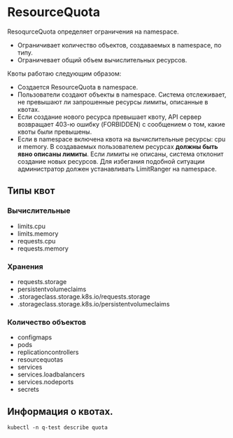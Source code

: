 # ResourceQuota

ResoqurceQuota определяет ограничения на namespace. 
* Ограничивает количество объектов, создаваемых в namespace, по типу.
* Ограничевает общий объем вычислительных ресурсов.

Квоты работаю следующим образом:
* Создается ResourceQuota в namespace.
* Пользователи создают объекты в namespace. Система отслеживает, не превышают ли запрошенные
ресурсы лимиты, описанные в квотах.
* Если создание нового ресурса превышает квоту, API сервер возвращает 403-ю ошибку (FORBIDDEN)
с сообщением о том, какие квоты были превышены.
* Если в namespace включена квота на вычислительные ресурсы: cpu и memory. В создаваемых 
пользователем ресурсах **должны быть явно описаны лимиты**. Если лимиты не описаны, система 
отклонит создание новых ресурсов. Для избегания подобной ситуации администратор должен 
устанавливать LimitRanger на namespace.

## Типы квот

### Вычислительные

* limits.cpu
* limits.memory
* requests.cpu
* requests.memory

### Хранения

* requests.storage
* persistentvolumeclaims
* <storage-class-name>.storageclass.storage.k8s.io/requests.storage
* <storage-class-name>.storageclass.storage.k8s.io/persistentvolumeclaims

### Количество объектов

* configmaps
* pods
* replicationcontrollers
* resourcequotas
* services
* services.loadbalancers
* services.nodeports
* secrets

## Информация о квотах.

    kubectl -n q-test describe quota